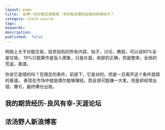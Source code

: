 ```yaml
---
layout: page
title:  谷神一的炒股交易教程：学炒股有哪些经典的网络帖子？
category: stock-course
tags:
keywords:
description:
published:  false
---
```


网络上关于炒股交易，投资投机的所有内容，帖子，讨论，教程，可以说80%全是垃圾，
19%只能算作是盲人摸象，只是片面，局部的正确，而是整体，全局的荒诞，离谱。  

你说它是错的吗？在限定的条件，前提下，它是对的。但是一旦离开这个条件就错的离谱。
表现在市场中就是偶尔能够赚钱，而且很可能赚一大笔，但是却经常出错，爆亏，最终爆仓出局。  

## 我的期货经历-良风有幸-天涯论坛


## 浓汤野人新浪博客

## 






































